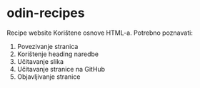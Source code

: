 # odin-recipes
Recipe website
Korištene osnove HTML-a. 
Potrebno poznavati:
    <ol>
        <li>Povezivanje stranica</li>
        <li>Korištenje heading naredbe</li>
        <li>Učitavanje slika</li>
        <li>Učitavanje stranice na GitHub</li>
        <li>Objavljivanje stranice</li>
    </ol>
    